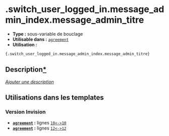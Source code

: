 # .switch_user_logged_in.message_admin_index.message_admin_titre
* __Type :__ sous-variable de bouclage
* __Utilisable dans :__ [`agreement`](../tpl/agreement.md#readme)
* __Utilisation :__

```html
{.switch_user_logged_in.message_admin_index.message_admin_titre}
```

## Description[*](https://fa-tvars.appspot.com/var/.switch_user_logged_in.message_admin_index.message_admin_titre)
[*Ajouter une description*](https://fa-tvars.appspot.com/var/.switch_user_logged_in.message_admin_index.message_admin_titre)

## Utilisations dans les templates

### Version Invision
* __[`agreement`](../tpl/agreement.md#readme) :__ lignes [`10`](../src/invision/agreement.tpl#L10)[`<->`](../src/invision/agreement.tpl#L10-L10)[`10`](../src/invision/agreement.tpl#L10)
* __[`agreement`](../tpl/agreement.md#readme) :__ lignes [`12`](../src/invision/agreement.tpl#L12)[`<->`](../src/invision/agreement.tpl#L12-L12)[`12`](../src/invision/agreement.tpl#L12)


